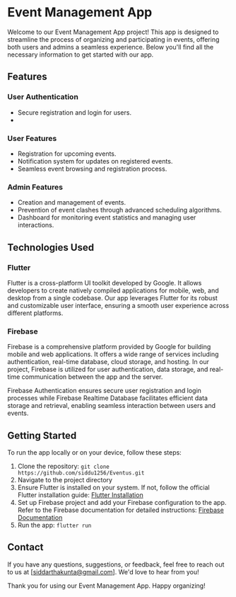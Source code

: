 # Event Management App

Welcome to our Event Management App project! This app is designed to streamline the process of organizing and participating in events, offering both users and admins a seamless experience. Below you'll find all the necessary information to get started with our app.

## Features

### User Authentication
- Secure registration and login for users.
- 
### User Features
- Registration for upcoming events.
- Notification system for updates on registered events.
- Seamless event browsing and registration process.

### Admin Features
- Creation and management of events.
- Prevention of event clashes through advanced scheduling algorithms.
- Dashboard for monitoring event statistics and managing user interactions.

## Technologies Used
### Flutter
Flutter is a cross-platform UI toolkit developed by Google. It allows developers to create natively compiled applications for mobile, web, and desktop from a single codebase. Our app leverages Flutter for its robust and customizable user interface, ensuring a smooth user experience across different platforms.

### Firebase
Firebase is a comprehensive platform provided by Google for building mobile and web applications. It offers a wide range of services including authentication, real-time database, cloud storage, and hosting. In our project, Firebase is utilized for user authentication, data storage, and real-time communication between the app and the server. 

Firebase Authentication ensures secure user registration and login processes while Firebase Realtime Database facilitates efficient data storage and retrieval, enabling seamless interaction between users and events.

## Getting Started

To run the app locally or on your device, follow these steps:

1. Clone the repository: `git clone https://github.com/siddu1256/Eventus.git`
2. Navigate to the project directory
3. Ensure Flutter is installed on your system. If not, follow the official Flutter installation guide: [Flutter Installation](https://flutter.dev/docs/get-started/install)
4. Set up Firebase project and add your Firebase configuration to the app. Refer to the Firebase documentation for detailed instructions: [Firebase Documentation](https://firebase.google.com/docs)
5. Run the app: `flutter run`

## Contact

If you have any questions, suggestions, or feedback, feel free to reach out to us at [siddarthakunta@gmail.com]. We'd love to hear from you!

Thank you for using our Event Management App. Happy organizing!
